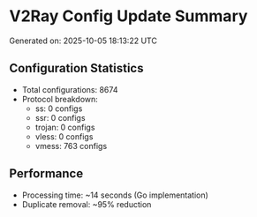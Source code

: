 # V2Ray Config Update Summary
Generated on: 2025-10-05 18:13:22 UTC

## Configuration Statistics
- Total configurations: 8674
- Protocol breakdown:
  - ss: 0 configs
  - ssr: 0 configs
  - trojan: 0 configs
  - vless: 0 configs
  - vmess: 763 configs

## Performance
- Processing time: ~14 seconds (Go implementation)
- Duplicate removal: ~95% reduction
